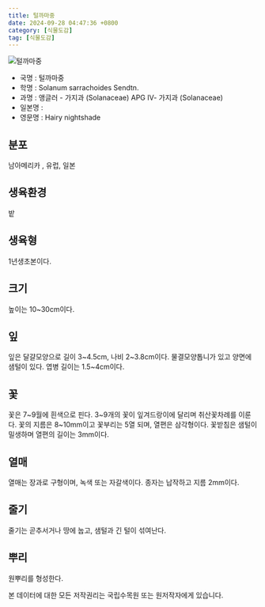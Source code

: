 ```yaml
---
title: 털까마중
date: 2024-09-28 04:47:36 +0800
category: [식물도감]
tag: [식물도감]
---
```




![털까마중](/fileUpload/plants/basic/Solanaceae/Solanum/2456/2456_20160726161406206files_th2.jpg)
- 국명 : 털까마중
- 학명 : Solanum sarrachoides Sendtn.
- 과명 : 앵글러 - 가지과 (Solanaceae) APG Ⅳ- 가지과 (Solanaceae)
- 일본명 : 
- 영문명 : Hairy nightshade


## 분포
남아메리카 , 유럽, 일본
## 생육환경
밭
## 생육형
1년생초본이다.
## 크기
높이는 10~30cm이다.
## 잎
잎은 달걀모양으로 길이 3~4.5cm, 나비 2~3.8cm이다. 물결모양톱니가 있고 양면에 샘털이 있다. 엽병 길이는 1.5~4cm이다.
## 꽃
꽃은 7~9월에 흰색으로 핀다. 3~9개의 꽃이 잎겨드랑이에 달리며 취산꽃차례를 이룬다. 꽃의 지름은 8~10mm이고 꽃부리는 5열 되며, 열편은 삼각형이다. 꽃받침은 샘털이 밀생하며 열편의 길이는 3mm이다.
## 열매
열매는 장과로 구형이며, 녹색 또는 자갈색이다. 종자는 납작하고 지름 2mm이다.
## 줄기
줄기는 곧추서거나 땅에 눕고, 샘털과 긴 털이 섞여난다.
## 뿌리
원뿌리를 형성한다.






본 데이터에 대한 모든 저작권리는 국립수목원 또는 원저작자에게 있습니다.
